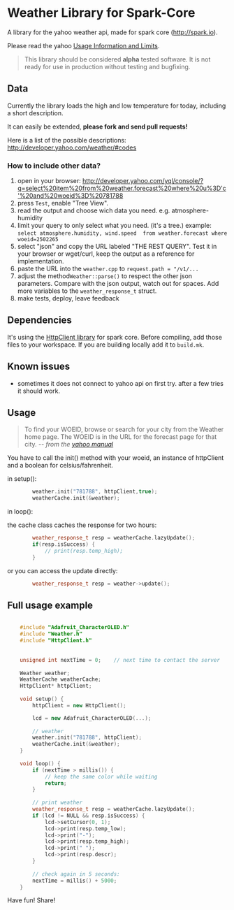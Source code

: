 Weather Library for Spark-Core
=============

A library for the yahoo weather api, made for spark core (http://spark.io).

Please read the yahoo [Usage Information and Limits](http://developer.yahoo.com/yql/guide/usage_info_limits.html). 

> This library should be considered **alpha** tested software.  It is not ready for use in production without testing and bugfixing. 

## Data
Currently the library loads the high and low temperature for today, including a short description. 

It can easily be extended, **please fork and send pull requests!**

Here is a list of the possible descriptions: http://developer.yahoo.com/weather/#codes

### How to include other data?
1. open in your browser:  http://developer.yahoo.com/yql/console/?q=select%20item%20from%20weather.forecast%20where%20u%3D'c'%20and%20woeid%3D%20781788
2. press ``Test``, enable "Tree View".
3. read the output and choose wich data you need. e.g. atmosphere-humidity
4. limit your query to only select what you need. (it's a tree.) example: ``select atmosphere.humidity, wind.speed  from weather.forecast where woeid=2502265``
5. select "json" and copy the URL labeled "THE REST QUERY". Test it in your browser or wget/curl, keep the output as a reference for implementation. 
6. paste the URL into the ``weather.cpp`` to ``request.path = "/v1/...``
7. adjust the method``Weather::parse()`` to respect the other json parameters. Compare with the json output, watch out for spaces. Add more variables to the ``weather_response_t`` struct. 
8. make tests, deploy, leave feedback

## Dependencies
It's using the [HttpClient library](https://github.com/nmattisson/HttpClient) for spark core. Before compiling, add those files to your workspace. If you are building locally add it to `build.mk`. 

## Known issues
* sometimes it does not connect to yahoo api on first try. after a few tries it should work. 


## Usage
> To find your WOEID, browse or search for your city from the Weather home page. 
> The WOEID is in the URL for the forecast page for that city. 
> -- <cite>from the [yahoo manual](http://developer.yahoo.com/weather/#req)</cite>


You have to call the init() method with your woeid, an instance of httpClient and a boolean for celsius/fahrenheit. 

in setup(): 

```c++
		weather.init("781788", httpClient,true);
		weatherCache.init(&weather); 
```


in loop(): 

the cache class caches the response for two hours: 
```c++
		weather_response_t resp = weatherCache.lazyUpdate();
		if(resp.isSuccess) {
			// print(resp.temp_high);
		}
```


or you can access the update directly: 
```c++
		weather_response_t resp = weather->update();
```

## Full usage example
```c++

	#include "Adafruit_CharacterOLED.h"
	#include "Weather.h"
	#include "HttpClient.h"
	
	
	unsigned int nextTime = 0;    // next time to contact the server
	
	Weather weather;
	WeatherCache weatherCache;
	HttpClient* httpClient;
	
	void setup() {
		httpClient = new HttpClient();

		lcd = new Adafruit_CharacterOLED(...);
	
		// weather
		weather.init("781788", httpClient);
		weatherCache.init(&weather); 
	}
	
	void loop() {
		if (nextTime > millis()) {
			// keep the same color while waiting
			return;
		}
	 
		// print weather
		weather_response_t resp = weatherCache.lazyUpdate();
		if (lcd != NULL && resp.isSuccess) {
			lcd->setCursor(0, 1);
			lcd->print(resp.temp_low);
			lcd->print("-");
			lcd->print(resp.temp_high);
			lcd->print(" ");
			lcd->print(resp.descr);
		}
	
		// check again in 5 seconds:
		nextTime = millis() + 5000;
	}
```

Have fun! Share!